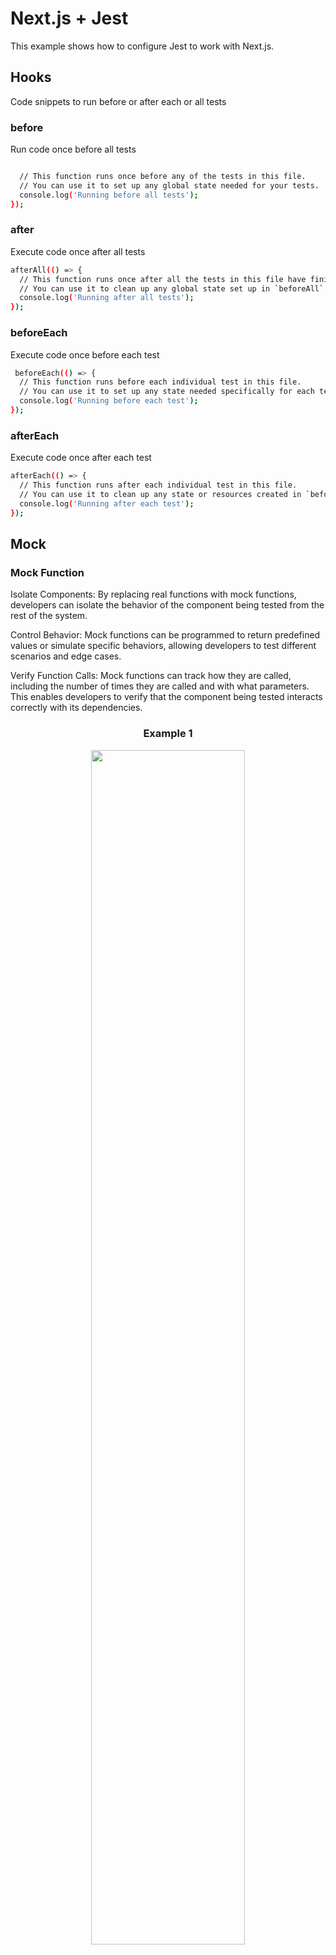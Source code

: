 # Next.js + Jest

This example shows how to configure Jest to work with Next.js.


## Hooks 

Code snippets to run before or after each or all tests

### before 

Run code once before all tests

```bash

  // This function runs once before any of the tests in this file.
  // You can use it to set up any global state needed for your tests.
  console.log('Running before all tests');
});
```

### after 

Execute code once after all tests

```bash
afterAll(() => {
  // This function runs once after all the tests in this file have finished.
  // You can use it to clean up any global state set up in `beforeAll`.
  console.log('Running after all tests');
});
```

### beforeEach

Execute code once before each test

```bash
 beforeEach(() => {
  // This function runs before each individual test in this file.
  // You can use it to set up any state needed specifically for each test.
  console.log('Running before each test');
});
```
 
### afterEach

 Execute code once after each test

  ```bash
  afterEach(() => {
    // This function runs after each individual test in this file.
    // You can use it to clean up any state or resources created in `beforeEach`.
    console.log('Running after each test');
  });
  ```


## Mock 

### Mock Function

Isolate Components: By replacing real functions with mock functions, developers can isolate the behavior of the component being tested from the rest of the system.

Control Behavior: Mock functions can be programmed to return predefined values or simulate specific behaviors, allowing developers to test different scenarios and edge cases.

Verify Function Calls: Mock functions can track how they are called, including the number of times they are called and with what parameters. This enables developers to verify that the component being tested interacts correctly with its dependencies.

<div align="center">
  <h3> Example 1 </h3>
  <img src="https://github.com/lucasmargui/React_Code_Quality/assets/157809964/01345ecf-77b7-4a61-a6de-7ed1085c60dd" style="width:70%">
  <img src="https://github.com/lucasmargui/React_Code_Quality/assets/157809964/3257b4e7-2c3f-4238-a676-35f5b3b14e38" style="width:70%">
</div>


<div align="center">
  <h3> Example 2 </h3>
  <img src="https://github.com/lucasmargui/React_Code_Quality/assets/157809964/34ab2817-f88e-438c-a7f9-728cdb3ea4fa" style="width:70%">
</div>



### Mock Fetch

This mock function behaves like the real fetch function in terms of interface but doesn't actually perform any network requests. Instead, it returns pre-defined data or allows you to simulate different responses based on the input parameters.

<div align="center">
  <h3> Example 1 </h3>
  <img src="https://github.com/lucasmargui/React_Code_Quality/assets/157809964/7b3fa877-fecd-4205-9b3d-53caf7cfff76" style="width:70%">
  <img src="https://github.com/lucasmargui/React_Code_Quality/assets/157809964/57cdee61-9789-45d4-8b0b-72225eb7ffaf" style="width:70%">
</div>



<div align="center">
    <h3> Example 2 </h3>
  <img src="https://github.com/lucasmargui/React_Code_Quality/assets/157809964/148a2b82-99f4-4074-b8fb-68bd0731a4e4" style="width:70%">
  <img src="https://github.com/lucasmargui/React_Code_Quality/assets/157809964/35fec998-d4b9-49c6-844f-24f7804f02d3" style="width:70%">
</div>


### Mock Axios


Mocking Axios essentially means creating fake responses that mimic the behavior of Axios, a popular JavaScript library used for making HTTP requests from browsers or Node.js. Mocking Axios is often done in testing scenarios to simulate API responses without actually making real network requests, which helps in writing unit tests that are isolated from external dependencies.

Here's a basic example of how you might mock Axios using a library like axios-mock-adapter:

<div align="center">
  <img src="https://github.com/lucasmargui/React_Code_Quality/assets/157809964/1efc401e-61b5-417e-97a8-682407403df3" style="width:70%">
</div>


### Mock LocalStorage

Mock LocalStorage provides a way to mimic the behavior of LocalStorage without actually interacting with the browser's storage. Instead, it creates an in-memory representation of LocalStorage that can be controlled and inspected during testing. This allows developers to write tests for code that relies on LocalStorage without affecting the real browser storage.

<div align="center">
  <img src="https://github.com/lucasmargui/React_Code_Quality/assets/157809964/7a10aecd-9081-4949-82d7-2ea78238ba52" style="width:70%">
</div>



### Mock Import Component

Creating a placeholder or simulated component for testing or development purposes. This is commonly done when certain components or modules are not yet implemented or when you want to simulate their behavior without actually importing the real component.

<div align="center">
  <img src="https://github.com/lucasmargui/React_Code_Quality/assets/157809964/572722d3-a7d6-41bc-80e3-9b388f20a114" style="width:70%">

</div>



## Expect

It's used to define assertions or expectations within test cases. When writing tests, you use expect to make statements about the behavior of your code and to verify whether certain conditions are met.

Examples:

- expect(getByText('')).toBeInTheDocument();
- expect(screen.getByRole("heading")).toHaveTextContent("");
- expect(button).toBeInTheDocument();
- expect(button).toHaveTextContent('Click me');
- expect(onClickMock).toHaveBeenCalled();
- expect(additionalTextElement).toBeNull();
- expect(nameInput.value).toBe('John');
- expect(mockLogin).toHaveBeenCalledWith('test@example.com', 'validpassword');


## Test

Involves a cyclical process of experimentation and analysis, where testing generates data and description provides meaning and insight into that data. 

### api-client

- test: fetches users on component creation and renders them
- test: handles errors during fetch

### blog

- test: App Router: Works with dynamic route segments

### button

- test: renders button correctly with children
- test: calls onClick function when clicked

### component

- test: renders lazy-loaded component without crashing

### conditional

- test: displays correct message when logged in
- test: displays correct message when not logged in

### counterExample

- test: App Router: Works with Client Components (React State)

### event

- test: renders button with "Click Me" text
- test: calls onClick function when button is clicked
- test: passes event object to onClick function
- test: renders additional text when prop is provided
- test: does not render additional text when prop is not provided

### form

- test: displays error message when name and email are not provided
- test: does not display error message when name and email are provided
- test: updates name field value correctly
- test: updates email field value correctly
- test: displays error message when only name is not provided
- test: displays error message when only email is not provided
- test: clears error message when both name and email are provided after error
- test: updates error message when name is provided but email is not
- test: updates error message when email is provided but name is not

### hooks

- test: fetches data and renders it correctly
- test: displays error message if fetch fails
- test: calls fetch with correct URL

### login

- test: LoginForm component
- test: sets email and password data when input changes
- test: calls login method when form is submitted
- test: displays error message for invalid credentials
- test: logs in successfully with valid credentials

### parent-component

- test: renders child component with correct props
- test: renders correctly
- test: calls onClick function when clicked

### search-input

- test: should render input with placeholder
- test: should call onChange prop when input value changes
- test: should clear input value when clear button is clicked
- test: should not render clear button when input value is empty

### set-state

- test: Counter component
- test: increments count when button is clicked
- test: decrements count when button is clicked
- test: renders correct initial count
- test: resets count when reset button is clicked

### closures

- test: increments count when button is clicked
- test: should toggle visibility on button click
- test: renders with initial state values
- test: updates state correctly when input changes
- test: should update parent message when child component changes

### event_emitter

- test: ChildComponent button click

### high_order

- test: passes isAuthenticated prop correctly when user is authenticated
- test: passes isAuthenticated prop correctly when user is not authenticated

### promise_async

- test: fetches and displays data when the button is clicked
- test: displays an error message if fetching data fails

###  web_storage

- test: renders the counter with initial count of 0
- test: increments the count when the button is clicked
- test: retrieves count value from localStorage on component mount

### context_api

- test: renders "Login" button when user is not logged in
- test: renders "Logout" button when user is logged in

### hooks

- test: TitleUpdater component
- test: updates the document title when the button is clicked
- test: updates the count when the button is clicked

### lifecycle_component

- test: renders with initial count value and button
- test: increments count when button is clicked
- test: updates count every second
- test: clears timer on unmount


### code_splitting

- test: renders all components

### lazy_loading_image

- test: renders with placeholder initially

### memoization

- test: calculates factorial correctly

### backend

- test: fetches and displays data when the button is clicked
- test: displays an error message if fetching data fails

### fetch_data

- test: fetches and displays data when the button is clicked
- test: displays an error message if fetching data fails
  







This includes Next.js' built-in support for Global CSS, CSS Modules and TypeScript. This example also shows how to use Jest with the App Router and React Server Components.

> **Note:** Since tests can be co-located alongside other files inside the App Router, we have placed those tests in `app/` to demonstrate this behavior (which is different than `pages/`). You can still place all tests in `__tests__` if you prefer.


# Getting started

In your terminal, run the following command:

```bash
npx create-next-app --example with-jest with-jest-app
```

## Running Tests

```bash
npm run test
```


